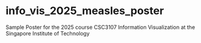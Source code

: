 # info_vis_2025_measles_poster
Sample Poster for the 2025 course CSC3107 Information Visualization at the Singapore Institute of Technology
